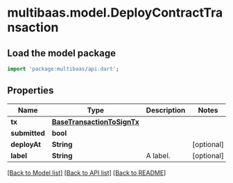 # multibaas.model.DeployContractTransaction

## Load the model package
```dart
import 'package:multibaas/api.dart';
```

## Properties
Name | Type | Description | Notes
------------ | ------------- | ------------- | -------------
**tx** | [**BaseTransactionToSignTx**](BaseTransactionToSignTx.md) |  | 
**submitted** | **bool** |  | 
**deployAt** | **String** |  | [optional] 
**label** | **String** | A label. | [optional] 

[[Back to Model list]](../README.md#documentation-for-models) [[Back to API list]](../README.md#documentation-for-api-endpoints) [[Back to README]](../README.md)


